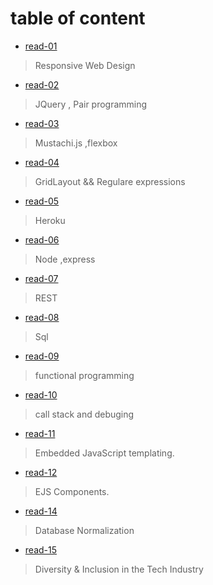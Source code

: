 # table of content

* [read-01](https://motasemalsqoor.github.io/reading-notes/301/read-1) 
> Responsive Web Design

* [read-02](https://motasemalsqoor.github.io/reading-notes/301/read-2) 
> JQuery  , Pair programming

* [read-03](https://motasemalsqoor.github.io/reading-notes/301/read-3) 
> Mustachi.js ,flexbox

* [read-04](https://motasemalsqoor.github.io/reading-notes/301/read-4) 
> GridLayout && Regulare expressions

* [read-05](https://motasemalsqoor.github.io/reading-notes/301/read-5) 
> Heroku

* [read-06](https://motasemalsqoor.github.io/reading-notes/301/read-6) 
> Node ,express

* [read-07](https://motasemalsqoor.github.io/reading-notes/301/read-7) 
> REST

* [read-08](https://motasemalsqoor.github.io/reading-notes/301/read-8) 
> Sql

* [read-09](https://motasemalsqoor.github.io/reading-notes/301/read-9) 
> functional programming

* [read-10](https://motasemalsqoor.github.io/reading-notes/301/read-10) 
> call stack and debuging 

* [read-11](https://motasemalsqoor.github.io/reading-notes/301/read-11) 
> Embedded JavaScript templating.

* [read-12](https://motasemalsqoor.github.io/reading-notes/301/read-12) 
> EJS Components.

* [read-14](https://motasemalsqoor.github.io/reading-notes/301/read-14) 
> Database Normalization
* [read-15](https://motasemalsqoor.github.io/reading-notes/301/read-15) 
> Diversity & Inclusion in the Tech Industry
